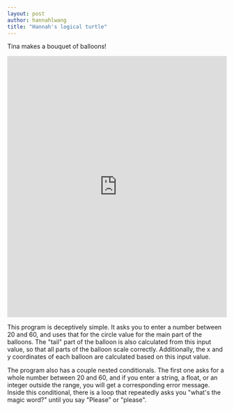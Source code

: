 ```yaml
---
layout: post
author: hannahlwang
title: "Hannah's logical turtle"
---
```


Tina makes a bouquet of balloons!

<iframe src="https://trinket.io/embed/python/28c80d3d0a" width="100%" height="600" frameborder="0" marginwidth="0" marginheight="0" allowfullscreen></iframe>

This program is deceptively simple. It asks you to enter a number between 20 and 60, and uses that for the circle value for the main part of the balloons. The "tail" part of the balloon is also calculated from this input value, so that all parts of the balloon scale correctly. Additionally, the x and y coordinates of each balloon are calculated based on this input value.

The program also has a couple nested conditionals. The first one asks for a whole number between 20 and 60, and if you enter a string, a float, or an integer outside the range, you will get a corresponding error message. Inside this conditional, there is a loop that repeatedly asks you "what's the magic word?" until you say "Please" or "please".
